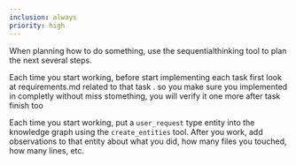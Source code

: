 ```yaml
---
inclusion: always
priority: high
---
```


When planning how to do something, use the sequentialthinking tool to plan the next several steps.

Each time you start working, before start implementing each task first look at requirements.md related to that task . so you make sure you implemented in completly without miss stomething,
you will verify it one more after task finish too


Each time you start working, put a `user_request`
type entity into the knowledge graph using the `create_entities` tool.
After you work, add observations to that entity
about what you did, how many files you touched, how many lines, etc.
